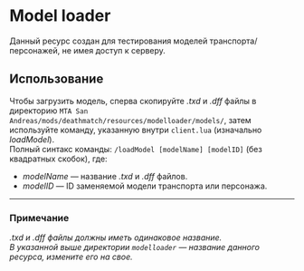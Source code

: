 # Model loader
Данный ресурс создан для тестирования моделей транспорта/персонажей, не имея доступ к серверу.  

## Использование  
Чтобы загрузить модель, сперва скопируйте *.txd* и *.dff* файлы в директорию `MTA San Andreas/mods/deathmatch/resources/modelloader/models/`, затем используйте команду, указанную внутри `client.lua` (изначально *loadModel*).  
Полный синтакс команды: `/loadModel [modelName] [modelID]` (без квадратных скобок), где:
* *modelName* — название *.txd* и *.dff* файлов.
* *modelID* — ID заменяемой модели транспорта или персонажа.  

---
### Примечание
*.txd и .dff файлы должны иметь одинаковое название.*  
*В указанной выше директории `modelloader` — название данного ресурса, измените его на свое.*  

